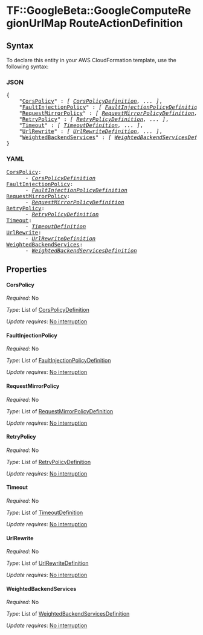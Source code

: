 # TF::GoogleBeta::GoogleComputeRegionUrlMap RouteActionDefinition

## Syntax

To declare this entity in your AWS CloudFormation template, use the following syntax:

### JSON

<pre>
{
    "<a href="#corspolicy" title="CorsPolicy">CorsPolicy</a>" : <i>[ <a href="corspolicydefinition.md">CorsPolicyDefinition</a>, ... ]</i>,
    "<a href="#faultinjectionpolicy" title="FaultInjectionPolicy">FaultInjectionPolicy</a>" : <i>[ <a href="faultinjectionpolicydefinition.md">FaultInjectionPolicyDefinition</a>, ... ]</i>,
    "<a href="#requestmirrorpolicy" title="RequestMirrorPolicy">RequestMirrorPolicy</a>" : <i>[ <a href="requestmirrorpolicydefinition.md">RequestMirrorPolicyDefinition</a>, ... ]</i>,
    "<a href="#retrypolicy" title="RetryPolicy">RetryPolicy</a>" : <i>[ <a href="retrypolicydefinition.md">RetryPolicyDefinition</a>, ... ]</i>,
    "<a href="#timeout" title="Timeout">Timeout</a>" : <i>[ <a href="timeoutdefinition.md">TimeoutDefinition</a>, ... ]</i>,
    "<a href="#urlrewrite" title="UrlRewrite">UrlRewrite</a>" : <i>[ <a href="urlrewritedefinition.md">UrlRewriteDefinition</a>, ... ]</i>,
    "<a href="#weightedbackendservices" title="WeightedBackendServices">WeightedBackendServices</a>" : <i>[ <a href="weightedbackendservicesdefinition.md">WeightedBackendServicesDefinition</a>, ... ]</i>
}
</pre>

### YAML

<pre>
<a href="#corspolicy" title="CorsPolicy">CorsPolicy</a>: <i>
      - <a href="corspolicydefinition.md">CorsPolicyDefinition</a></i>
<a href="#faultinjectionpolicy" title="FaultInjectionPolicy">FaultInjectionPolicy</a>: <i>
      - <a href="faultinjectionpolicydefinition.md">FaultInjectionPolicyDefinition</a></i>
<a href="#requestmirrorpolicy" title="RequestMirrorPolicy">RequestMirrorPolicy</a>: <i>
      - <a href="requestmirrorpolicydefinition.md">RequestMirrorPolicyDefinition</a></i>
<a href="#retrypolicy" title="RetryPolicy">RetryPolicy</a>: <i>
      - <a href="retrypolicydefinition.md">RetryPolicyDefinition</a></i>
<a href="#timeout" title="Timeout">Timeout</a>: <i>
      - <a href="timeoutdefinition.md">TimeoutDefinition</a></i>
<a href="#urlrewrite" title="UrlRewrite">UrlRewrite</a>: <i>
      - <a href="urlrewritedefinition.md">UrlRewriteDefinition</a></i>
<a href="#weightedbackendservices" title="WeightedBackendServices">WeightedBackendServices</a>: <i>
      - <a href="weightedbackendservicesdefinition.md">WeightedBackendServicesDefinition</a></i>
</pre>

## Properties

#### CorsPolicy

_Required_: No

_Type_: List of <a href="corspolicydefinition.md">CorsPolicyDefinition</a>

_Update requires_: [No interruption](https://docs.aws.amazon.com/AWSCloudFormation/latest/UserGuide/using-cfn-updating-stacks-update-behaviors.html#update-no-interrupt)

#### FaultInjectionPolicy

_Required_: No

_Type_: List of <a href="faultinjectionpolicydefinition.md">FaultInjectionPolicyDefinition</a>

_Update requires_: [No interruption](https://docs.aws.amazon.com/AWSCloudFormation/latest/UserGuide/using-cfn-updating-stacks-update-behaviors.html#update-no-interrupt)

#### RequestMirrorPolicy

_Required_: No

_Type_: List of <a href="requestmirrorpolicydefinition.md">RequestMirrorPolicyDefinition</a>

_Update requires_: [No interruption](https://docs.aws.amazon.com/AWSCloudFormation/latest/UserGuide/using-cfn-updating-stacks-update-behaviors.html#update-no-interrupt)

#### RetryPolicy

_Required_: No

_Type_: List of <a href="retrypolicydefinition.md">RetryPolicyDefinition</a>

_Update requires_: [No interruption](https://docs.aws.amazon.com/AWSCloudFormation/latest/UserGuide/using-cfn-updating-stacks-update-behaviors.html#update-no-interrupt)

#### Timeout

_Required_: No

_Type_: List of <a href="timeoutdefinition.md">TimeoutDefinition</a>

_Update requires_: [No interruption](https://docs.aws.amazon.com/AWSCloudFormation/latest/UserGuide/using-cfn-updating-stacks-update-behaviors.html#update-no-interrupt)

#### UrlRewrite

_Required_: No

_Type_: List of <a href="urlrewritedefinition.md">UrlRewriteDefinition</a>

_Update requires_: [No interruption](https://docs.aws.amazon.com/AWSCloudFormation/latest/UserGuide/using-cfn-updating-stacks-update-behaviors.html#update-no-interrupt)

#### WeightedBackendServices

_Required_: No

_Type_: List of <a href="weightedbackendservicesdefinition.md">WeightedBackendServicesDefinition</a>

_Update requires_: [No interruption](https://docs.aws.amazon.com/AWSCloudFormation/latest/UserGuide/using-cfn-updating-stacks-update-behaviors.html#update-no-interrupt)

